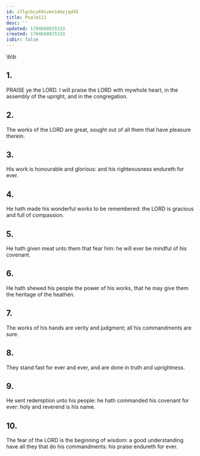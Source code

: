 ```yaml
---
id: z7lgcbcy69svmx14mzjqd45
title: Psalm111
desc: ''
updated: 1704668915333
created: 1704668915333
isDir: false
---
```

\b\b
## 1.
PRAISE ye the LORD.  I will praise the LORD with mywhole heart, in the assembly of the upright, and in the congregation.
## 2.
The works of the LORD are great, sought out of all them that have pleasure therein.
## 3.
His work is honourable and glorious: and his righteousness endureth for ever.
## 4.
He hath made his wonderful works to be remembered: the LORD is gracious and full of compassion.
## 5.
He hath given meat unto them that fear him: he will ever be mindful of his covenant.
## 6.
He hath shewed his people the power of his works, that he may give them the heritage of the heathen.
## 7.
The works of his hands are verity and judgment; all his commandments are sure.
## 8.
They stand fast for ever and ever, and are done in truth and uprightness.
## 9.
He sent redemption unto his people: he hath commanded his covenant for ever: holy and reverend is his name.
## 10.
The fear of the LORD is the beginning of wisdom: a good understanding have all they that do his commandments: his praise endureth for ever.
